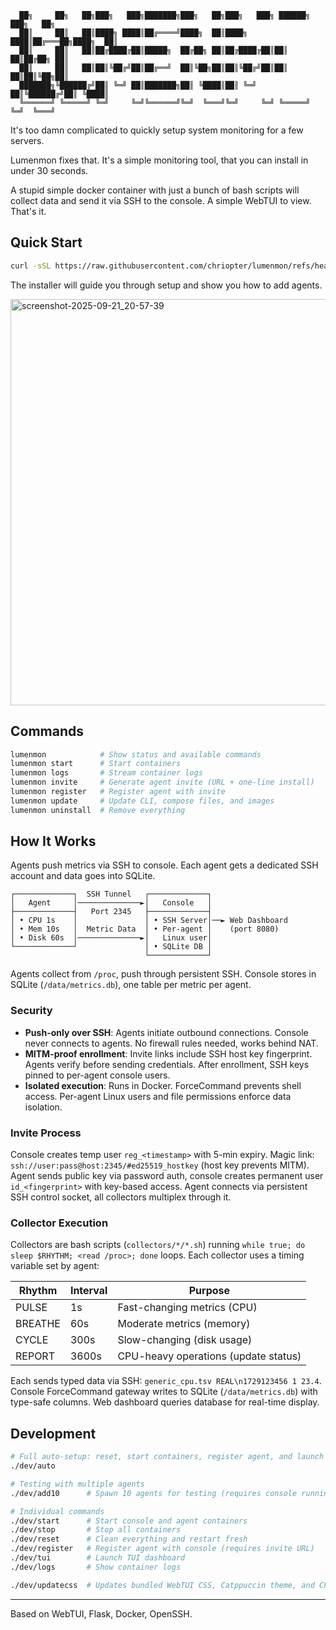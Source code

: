 ```
  ██╗     ██╗   ██╗███╗   ███╗███████╗███╗   ██╗███╗   ███╗ ██████╗ ███╗   ██╗
  ██║     ██║   ██║████╗ ████║██╔════╝████╗  ██║████╗ ████║██╔═══██╗████╗  ██║
  ██║     ██║   ██║██╔████╔██║█████╗  ██╔██╗ ██║██╔████╔██║██║   ██║██╔██╗ ██║
  ██║     ██║   ██║██║╚██╔╝██║██╔══╝  ██║╚██╗██║██║╚██╔╝██║██║   ██║██║╚██╗██║
  ███████╗╚██████╔╝██║ ╚═╝ ██║███████╗██║ ╚████║██║ ╚═╝ ██║╚██████╔╝██║ ╚████║
  ╚══════╝ ╚═════╝ ╚═╝     ╚═╝╚══════╝╚═╝  ╚═══╝╚═╝     ╚═╝ ╚═════╝ ╚═╝  ╚═══╝
```


It's too damn complicated to quickly setup system monitoring for a few servers.

Lumenmon fixes that. It's a simple monitoring tool, that you can install in under 30 seconds.

A stupid simple docker container with just a bunch of bash scripts will collect data and send it via SSH to the console. A simple WebTUI to view. That's it.

## Quick Start

```bash
curl -sSL https://raw.githubusercontent.com/chriopter/lumenmon/refs/heads/main/install.sh | bash
```

The installer will guide you through setup and show you how to add agents.

<img width="650" alt="screenshot-2025-09-21_20-57-39" src="https://github.com/user-attachments/assets/a900ed9c-d519-4c1c-8268-2d2417807aed" />

## Commands

```bash
lumenmon            # Show status and available commands
lumenmon start      # Start containers
lumenmon logs       # Stream container logs
lumenmon invite     # Generate agent invite (URL + one-line install)
lumenmon register   # Register agent with invite
lumenmon update     # Update CLI, compose files, and images
lumenmon uninstall  # Remove everything
```

## How It Works

Agents push metrics via SSH to console. Each agent gets a dedicated SSH account and data goes into SQLite.

```
┌─────────────┐  SSH Tunnel   ┌─────────────┐
│   Agent     │──────────────►│   Console   │
├─────────────┤   Port 2345   ├─────────────┤
│ • CPU 1s    │               │ • SSH Server│──► Web Dashboard
│ • Mem 10s   │  Metric Data  │ • Per-agent │    (port 8080)
│ • Disk 60s  │──────────────►│   Linux user│
└─────────────┘               │ • SQLite DB │
                              └─────────────┘
```

Agents collect from `/proc`, push through persistent SSH. Console stores in SQLite (`/data/metrics.db`), one table per metric per agent.

### Security

- **Push-only over SSH**: Agents initiate outbound connections. Console never connects to agents. No firewall rules needed, works behind NAT.
- **MITM-proof enrollment**: Invite links include SSH host key fingerprint. Agents verify before sending credentials. After enrollment, SSH keys pinned to per-agent console users.
- **Isolated execution**: Runs in Docker. ForceCommand prevents shell access. Per-agent Linux users and file permissions enforce data isolation.

### Invite Process

Console creates temp user `reg_<timestamp>` with 5-min expiry. Magic link: `ssh://user:pass@host:2345/#ed25519_hostkey` (host key prevents MITM). Agent sends public key via password auth, console creates permanent user `id_<fingerprint>` with key-based access. Agent connects via persistent SSH control socket, all collectors multiplex through it.

### Collector Execution

Collectors are bash scripts (`collectors/*/*.sh`) running `while true; do sleep $RHYTHM; <read /proc>; done` loops. Each collector uses a timing variable set by agent:

| Rhythm | Interval | Purpose |
|--------|----------|---------|
| PULSE | 1s | Fast-changing metrics (CPU) |
| BREATHE | 60s | Moderate metrics (memory) |
| CYCLE | 300s | Slow-changing (disk usage) |
| REPORT | 3600s | CPU-heavy operations (update status) |

Each sends typed data via SSH: `generic_cpu.tsv REAL\n1729123456 1 23.4`. Console ForceCommand gateway writes to SQLite (`/data/metrics.db`) with type-safe columns. Web dashboard queries database for real-time display.

## Development

```bash
# Full auto-setup: reset, start containers, register agent, and launch TUI
./dev/auto

# Testing with multiple agents
./dev/add10      # Spawn 10 agents for testing (requires console running)

# Individual commands
./dev/start      # Start console and agent containers
./dev/stop       # Stop all containers
./dev/reset      # Clean everything and restart fresh
./dev/register   # Register agent with console (requires invite URL)
./dev/tui        # Launch TUI dashboard
./dev/logs       # Show container logs
```

```bash
./dev/updatecss  # Updates bundled WebTUI CSS, Catppuccin theme, and Chart.js
```

---

Based on WebTUI, Flask, Docker, OpenSSH.